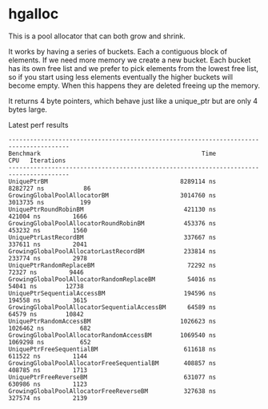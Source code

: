 # hgalloc

This is a pool allocator that can both grow and shrink. 

It works by having a series of buckets. Each a contiguous block of <bucketSize> elements. If we need
more memory we create a new bucket. Each bucket has its own free list and we prefer to pick elements
from the lowest free list, so if you start using less elements eventually the higher buckets will
become empty. When this happens they are deleted freeing up the memory.

It returns 4 byte pointers, which behave just like a unique_ptr but are only 4 bytes large. 

Latest perf results

```
---------------------------------------------------------------------------------------
Benchmark                                             Time             CPU   Iterations
---------------------------------------------------------------------------------------
UniquePtrBM                                     8289114 ns      8282727 ns           86
GrowingGlobalPoolAllocatorBM                    3014760 ns      3013735 ns          199
UniquePtrRoundRobinBM                            421130 ns       421004 ns         1666
GrowingGlobalPoolAllocatorRoundRobinBM           453376 ns       453232 ns         1560
UniquePtrLastRecordBM                            337667 ns       337611 ns         2041
GrowingGlobalPoolAllocatorLastRecordBM           233814 ns       233774 ns         2978
UniquePtrRandomReplaceBM                          72292 ns        72327 ns         9446
GrowingGlobalPoolAllocatorRandomReplaceBM         54016 ns        54041 ns        12738
UniquePtrSequentialAccessBM                      194596 ns       194558 ns         3615
GrowingGlobalPoolAllocatorSequentialAccessBM      64589 ns        64579 ns        10842
UniquePtrRandomAccessBM                         1026623 ns      1026462 ns          682
GrowingGlobalPoolAllocatorRandomAccessBM        1069540 ns      1069298 ns          652
UniquePtrFreeSequentialBM                        611618 ns       611522 ns         1144
GrowingGlobalPoolAllocatorFreeSequentialBM       408857 ns       408785 ns         1713
UniquePtrFreeReverseBM                           631077 ns       630986 ns         1123
GrowingGlobalPoolAllocatorFreeReverseBM          327638 ns       327574 ns         2139


```
